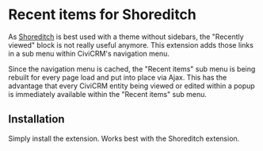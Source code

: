 # Recent items for Shoreditch

As [Shoreditch](https://civicrm.org/extensions/shoreditch) is best used with a theme without sidebars, the "Recently
viewed" block is not really useful anymore. This extension adds those links
in a sub menu within CiviCRM's navigation menu.

Since the navigation menu is cached, the "Recent items" sub menu is being
rebuilt for every page load and put into place via Ajax. This has the advantage
that every CiviCRM entity being viewed or edited within a popup is immediately
available within the "Recent items" sub menu.

## Installation
Simply install the extension. Works best with the Shoreditch extension.
